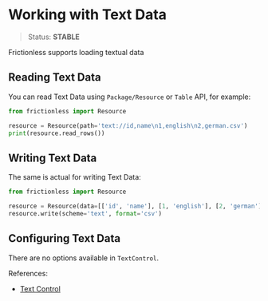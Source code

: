 # Working with Text Data

> Status: **STABLE**

Frictionless supports loading textual data

## Reading Text Data

You can read Text Data using `Package/Resource` or `Table` API, for example:

```python
from frictionless import Resource

resource = Resource(path='text://id,name\n1,english\n2,german.csv')
print(resource.read_rows())
```

## Writing Text Data

The same is actual for writing Text Data:

```python
from frictionless import Resource

resource = Resource(data=[['id', 'name'], [1, 'english'], [2, 'german']])
resource.write(scheme='text', format='csv')
```

## Configuring Text Data

There are no options available in `TextControl`.

References:
- [Text Control](https://frictionlessdata.io/tooling/python/controls-reference/#text)
